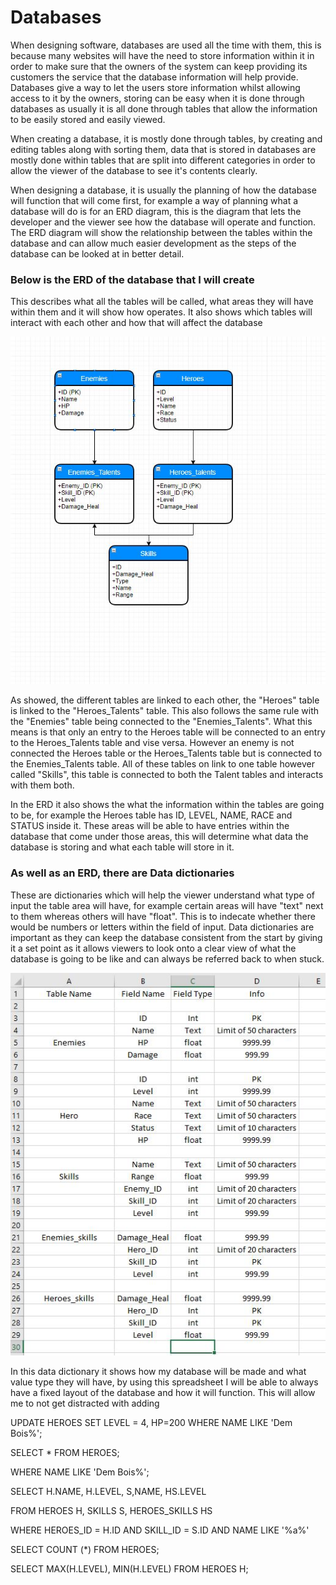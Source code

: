 # Databases

When designing software, databases are used all the time with them, this is because many websites will have the need to store information within it in order to make sure that the owners of the system can keep providing its customers the service that the database information will help provide. Databases give a way to let the users store information whilst allowing access to it by the owners, storing can be easy when it is done through databases as usually it is all done through tables that allow the information to be easily stored and easily viewed.

When creating a database, it is mostly done through tables, by creating and editing tables along with sorting them, data that is stored in databases are mostly done within tables that are split into different categories in order to allow the viewer of the database to see it's contents clearly.



When designing a database, it is usually the planning of how the database will function that will come first, for example a way of planning what a database will do is for an ERD diagram, this is the diagram that lets the developer and the viewer see how the database will operate and function. The ERD diagram will show the relationship between the tables within the database and can allow much easier development as the steps of the database can be looked at in better detail.

### Below is the ERD of the database that I will create

This describes what all the tables will be called, what areas they will have within them and it will show how operates. It also shows which tables will interact with each other and how that will affect the database

![ERD](https://github.com/LukeShead/Databases/blob/master/ERD%20for%20database.JPG)

As showed, the different tables are linked to each other, the "Heroes" table is linked to the "Heroes_Talents" table. This also follows the same rule with the "Enemies" table being connected to the "Enemies_Talents". What this means is that only an entry to the Heroes table will be connected to an entry to the Heroes_Talents table and vise versa. However an enemy is not connected the Heroes table or the Heroes_Talents table but is connected to the Enemies_Talents table. All of these tables on link to one table however called "Skills", this table is connected to both the Talent tables and interacts with them both.

In the ERD it also shows the what the information within the tables are going to be, for example the Heroes table has ID, LEVEL, NAME, RACE and STATUS inside it. These areas will be able to have entries within the database that come under those areas, this will determine what data the database is storing and what each table will store in it.




### As well as an ERD, there are Data dictionaries

These are dictionaries which will help the viewer understand what type of input the table area will have, for example certain areas will have "text" next to them whereas others will have "float". This is to indecate whether there would be numbers or letters within the field of input. Data dictionaries are important as they can keep the database consistent from the start by giving it a set point as it allows viewers to look onto a clear view of what the database is going to be like and can always be referred back to when stuck.

![Data Dictionary](https://github.com/LukeShead/Databases/blob/master/Database%20spreadsheet.JPG)

In this data dictionary it shows how my database will be made and what value type they will have, by using this spreadsheet I will be able to always have a fixed layout of the database and how it will function. This will allow me to not get distracted with adding 


UPDATE HEROES
SET LEVEL = 4, HP=200
WHERE NAME LIKE 'Dem Bois%';

SELECT * FROM HEROES;

WHERE NAME LIKE 'Dem Bois%';

SELECT H.NAME, H.LEVEL,
S,NAME, HS.LEVEL

FROM HEROES H, SKILLS S,
HEROES_SKILLS HS

WHERE HEROES_ID = H.ID AND
SKILL_ID = S.ID AND NAME LIKE '%a%' 


SELECT COUNT (*) FROM HEROES;

SELECT MAX(H.LEVEL), MIN(H.LEVEL)
FROM HEROES H;

